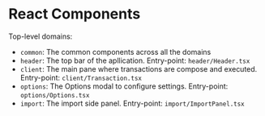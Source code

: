React Components
===

Top-level domains:

* `common`: The common components across all the domains
* `header`: The top bar of the apllication. Entry-point: `header/Header.tsx`
* `client`: The main pane where transactions are compose and executed. Entry-point: `client/Transaction.tsx`
* `options`: The Options modal to configure settings. Entry-point: `options/Options.tsx`
* `import`: The import side panel. Entry-point: `import/ImportPanel.tsx`